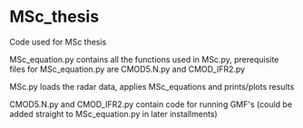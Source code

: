 # MSc_thesis
Code used for MSc thesis 

MSc_equation.py contains all the functions used in MSc.py, prerequisite files for MSc_equation.py are CMOD5.N.py and CMOD_IFR2.py

MSc.py loads the radar data, applies MSc_equations and prints/plots results 

CMOD5.N.py and CMOD_IFR2.py contain code for running GMF's (could be added straight to MSc_equation.py in later installments)
